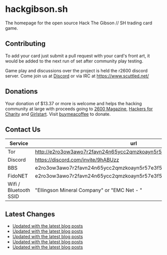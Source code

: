 # hackgibson.sh
The homepage for the open source Hack The Gibson // SH trading card game.


## Contributing

To add your card just submit a pull request with your card's front art, it would be added to the next run of set after community play testing.

Game play and discussions over the project is held the r2600 discord server. Come join us at [Discord](https://discord.com/invite/9hABUzz) or via IRC at https://www.scuttled.net/


## Donations

Your donation of $13.37 or more is welcome and helps the hacking community at large with proceeds going to [2600 Magazine](https://2600.com/), [Hackers for Charity](https://hackersforcharity.org) and [Girlstart](https://girlstart.org).  Visit [buymeacoffee](https://www.buymeacoffee.com/hackgibson.sh) to donate.


## Contact Us

Service | url
-|-
Tor | http://e2ro3ow3awo7r2favn24n65ycc2qmzkoayn5r57e3f56nvjwdcgg32ad.onion
Discord | https://discord.com/invite/9hABUzz
BBS | e2ro3ow3awo7r2favn24n65ycc2qmzkoayn5r57e3f56nvjwdcgg32ad.onion:23
FidoNET | e2ro3ow3awo7r2favn24n65ycc2qmzkoayn5r57e3f56nvjwdcgg32ad.onion:24554
Wifi / Bluetooth SSID | "Ellingson Mineral Company" or "EMC Net - <fidonet address>"

## Latest Changes
<!-- BLOG-POST-LIST:START -->
- [Updated with the latest blog posts](https://github.com/DFW2600/hackgibson.sh/commit/fe1d6a66dba9fc9e8b18f9b15892eda0d22b13a8)
- [Updated with the latest blog posts](https://github.com/DFW2600/hackgibson.sh/commit/bdca7cf53352d92b7569cc91e891128e3eb2fdc4)
- [Updated with the latest blog posts](https://github.com/DFW2600/hackgibson.sh/commit/3f44913d5d8aacfb36d82648e6fd03c11031a4bc)
- [Updated with the latest blog posts](https://github.com/DFW2600/hackgibson.sh/commit/0d882a9b196665c2d3f76359d722b5262c276d04)
- [Updated with the latest blog posts](https://github.com/DFW2600/hackgibson.sh/commit/60c66b8b9851a46ac4d5fac0d6e135539ce6ebd4)
<!-- BLOG-POST-LIST:END -->
